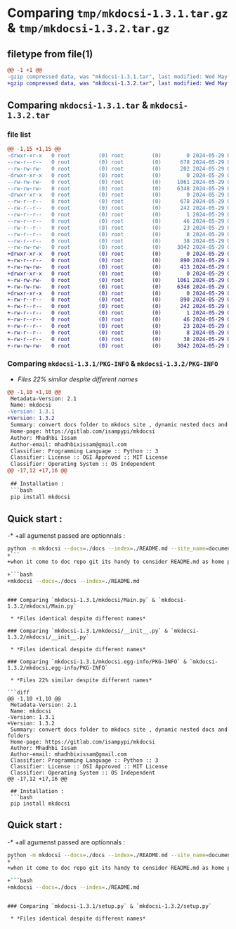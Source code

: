 # Comparing `tmp/mkdocsi-1.3.1.tar.gz` & `tmp/mkdocsi-1.3.2.tar.gz`

## filetype from file(1)

```diff
@@ -1 +1 @@
-gzip compressed data, was "mkdocsi-1.3.1.tar", last modified: Wed May 29 08:49:41 2024, max compression
+gzip compressed data, was "mkdocsi-1.3.2.tar", last modified: Wed May 29 08:55:45 2024, max compression
```

## Comparing `mkdocsi-1.3.1.tar` & `mkdocsi-1.3.2.tar`

### file list

```diff
@@ -1,15 +1,15 @@
-drwxr-xr-x   0 root         (0) root         (0)        0 2024-05-29 08:49:41.334180 mkdocsi-1.3.1/
--rw-r--r--   0 root         (0) root         (0)      678 2024-05-29 08:49:41.334180 mkdocsi-1.3.1/PKG-INFO
--rw-rw-rw-   0 root         (0) root         (0)      202 2024-05-29 08:49:31.000000 mkdocsi-1.3.1/README.md
-drwxr-xr-x   0 root         (0) root         (0)        0 2024-05-29 08:49:41.332180 mkdocsi-1.3.1/mkdocsi/
--rw-rw-rw-   0 root         (0) root         (0)     1061 2024-05-29 08:49:31.000000 mkdocsi-1.3.1/mkdocsi/Main.py
--rw-rw-rw-   0 root         (0) root         (0)     6348 2024-05-29 08:49:31.000000 mkdocsi-1.3.1/mkdocsi/__init__.py
-drwxr-xr-x   0 root         (0) root         (0)        0 2024-05-29 08:49:41.334180 mkdocsi-1.3.1/mkdocsi.egg-info/
--rw-r--r--   0 root         (0) root         (0)      678 2024-05-29 08:49:41.000000 mkdocsi-1.3.1/mkdocsi.egg-info/PKG-INFO
--rw-r--r--   0 root         (0) root         (0)      242 2024-05-29 08:49:41.000000 mkdocsi-1.3.1/mkdocsi.egg-info/SOURCES.txt
--rw-r--r--   0 root         (0) root         (0)        1 2024-05-29 08:49:41.000000 mkdocsi-1.3.1/mkdocsi.egg-info/dependency_links.txt
--rw-r--r--   0 root         (0) root         (0)       46 2024-05-29 08:49:41.000000 mkdocsi-1.3.1/mkdocsi.egg-info/entry_points.txt
--rw-r--r--   0 root         (0) root         (0)       23 2024-05-29 08:49:41.000000 mkdocsi-1.3.1/mkdocsi.egg-info/requires.txt
--rw-r--r--   0 root         (0) root         (0)        8 2024-05-29 08:49:41.000000 mkdocsi-1.3.1/mkdocsi.egg-info/top_level.txt
--rw-r--r--   0 root         (0) root         (0)       38 2024-05-29 08:49:41.334180 mkdocsi-1.3.1/setup.cfg
--rw-rw-rw-   0 root         (0) root         (0)     3042 2024-05-29 08:49:31.000000 mkdocsi-1.3.1/setup.py
+drwxr-xr-x   0 root         (0) root         (0)        0 2024-05-29 08:55:45.930725 mkdocsi-1.3.2/
+-rw-r--r--   0 root         (0) root         (0)      890 2024-05-29 08:55:45.929725 mkdocsi-1.3.2/PKG-INFO
+-rw-rw-rw-   0 root         (0) root         (0)      413 2024-05-29 08:55:37.000000 mkdocsi-1.3.2/README.md
+drwxr-xr-x   0 root         (0) root         (0)        0 2024-05-29 08:55:45.927725 mkdocsi-1.3.2/mkdocsi/
+-rw-rw-rw-   0 root         (0) root         (0)     1061 2024-05-29 08:55:37.000000 mkdocsi-1.3.2/mkdocsi/Main.py
+-rw-rw-rw-   0 root         (0) root         (0)     6348 2024-05-29 08:55:37.000000 mkdocsi-1.3.2/mkdocsi/__init__.py
+drwxr-xr-x   0 root         (0) root         (0)        0 2024-05-29 08:55:45.929725 mkdocsi-1.3.2/mkdocsi.egg-info/
+-rw-r--r--   0 root         (0) root         (0)      890 2024-05-29 08:55:45.000000 mkdocsi-1.3.2/mkdocsi.egg-info/PKG-INFO
+-rw-r--r--   0 root         (0) root         (0)      242 2024-05-29 08:55:45.000000 mkdocsi-1.3.2/mkdocsi.egg-info/SOURCES.txt
+-rw-r--r--   0 root         (0) root         (0)        1 2024-05-29 08:55:45.000000 mkdocsi-1.3.2/mkdocsi.egg-info/dependency_links.txt
+-rw-r--r--   0 root         (0) root         (0)       46 2024-05-29 08:55:45.000000 mkdocsi-1.3.2/mkdocsi.egg-info/entry_points.txt
+-rw-r--r--   0 root         (0) root         (0)       23 2024-05-29 08:55:45.000000 mkdocsi-1.3.2/mkdocsi.egg-info/requires.txt
+-rw-r--r--   0 root         (0) root         (0)        8 2024-05-29 08:55:45.000000 mkdocsi-1.3.2/mkdocsi.egg-info/top_level.txt
+-rw-r--r--   0 root         (0) root         (0)       38 2024-05-29 08:55:45.930725 mkdocsi-1.3.2/setup.cfg
+-rw-rw-rw-   0 root         (0) root         (0)     3042 2024-05-29 08:55:37.000000 mkdocsi-1.3.2/setup.py
```

### Comparing `mkdocsi-1.3.1/PKG-INFO` & `mkdocsi-1.3.2/PKG-INFO`

 * *Files 22% similar despite different names*

```diff
@@ -1,10 +1,10 @@
 Metadata-Version: 2.1
 Name: mkdocsi
-Version: 1.3.1
+Version: 1.3.2
 Summary: convert docs folder to mkdocs site , dynamic nested docs and folders
 Home-page: https://gitlab.com/isampypi/mkdocsi
 Author: Mhadhbi Issam
 Author-email: mhadhbixissam@gmail.com
 Classifier: Programming Language :: Python :: 3
 Classifier: License :: OSI Approved :: MIT License
 Classifier: Operating System :: OS Independent
@@ -17,12 +17,16 @@
 
 ## Installation : 
 ```bash
 pip install mkdocsi
 ```
 
 ## Quick start : 
-* 
+all agumenst passed are optionnals  : 
 ```bash
 python -m mkdocsi --docs=./docs --index=./README.md --site_name=documentation --mkdocs=./mkdocs.yml
+```
+when it come to doc repo git its handy to consider README.md as home page and have `docs` folder have all makdown files 
 
+```bash
+mkdocsi --docs=./docs --index=./README.md 
 ```
```

### Comparing `mkdocsi-1.3.1/mkdocsi/Main.py` & `mkdocsi-1.3.2/mkdocsi/Main.py`

 * *Files identical despite different names*

### Comparing `mkdocsi-1.3.1/mkdocsi/__init__.py` & `mkdocsi-1.3.2/mkdocsi/__init__.py`

 * *Files identical despite different names*

### Comparing `mkdocsi-1.3.1/mkdocsi.egg-info/PKG-INFO` & `mkdocsi-1.3.2/mkdocsi.egg-info/PKG-INFO`

 * *Files 22% similar despite different names*

```diff
@@ -1,10 +1,10 @@
 Metadata-Version: 2.1
 Name: mkdocsi
-Version: 1.3.1
+Version: 1.3.2
 Summary: convert docs folder to mkdocs site , dynamic nested docs and folders
 Home-page: https://gitlab.com/isampypi/mkdocsi
 Author: Mhadhbi Issam
 Author-email: mhadhbixissam@gmail.com
 Classifier: Programming Language :: Python :: 3
 Classifier: License :: OSI Approved :: MIT License
 Classifier: Operating System :: OS Independent
@@ -17,12 +17,16 @@
 
 ## Installation : 
 ```bash
 pip install mkdocsi
 ```
 
 ## Quick start : 
-* 
+all agumenst passed are optionnals  : 
 ```bash
 python -m mkdocsi --docs=./docs --index=./README.md --site_name=documentation --mkdocs=./mkdocs.yml
+```
+when it come to doc repo git its handy to consider README.md as home page and have `docs` folder have all makdown files 
 
+```bash
+mkdocsi --docs=./docs --index=./README.md 
 ```
```

### Comparing `mkdocsi-1.3.1/setup.py` & `mkdocsi-1.3.2/setup.py`

 * *Files identical despite different names*

